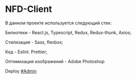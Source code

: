 # NFD-Client

В данном проекте используется следующий стек:

Билиотеки - React.js, Typescript, Redux, Redux-thunk, Axios;

Стилизация - Sass, flexbox;

Код - Eslint. Prettier;

Оптимизация изображений - Adobe Photoshop

Deploy [#Admin](https://fominnv.github.io/admin)
